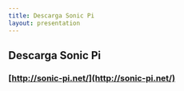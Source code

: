 ```yaml
---
title: Descarga Sonic Pi
layout: presentation 
---
```


## Descarga Sonic Pi
### [http://sonic-pi.net/](http://sonic-pi.net/)


